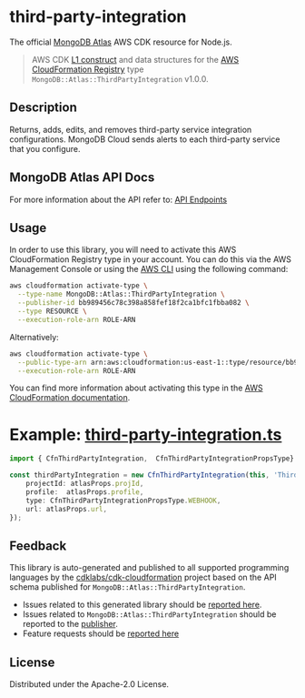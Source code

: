 # third-party-integration

The official [MongoDB Atlas](https://www.mongodb.com/) AWS CDK resource for Node.js.

> AWS CDK [L1 construct] and data structures for the [AWS CloudFormation Registry] type `MongoDB::Atlas::ThirdPartyIntegration` v1.0.0.

[L1 construct]: https://docs.aws.amazon.com/cdk/latest/guide/constructs.html
[AWS CloudFormation Registry]: https://docs.aws.amazon.com/AWSCloudFormation/latest/UserGuide/registry.html

## Description

Returns, adds, edits, and removes third-party service integration configurations. MongoDB Cloud sends alerts to each third-party service that you configure.

## MongoDB Atlas API Docs

For more information about the API refer to: [API Endpoints](https://www.mongodb.com/docs/api/doc/atlas-admin-api-v2/group/endpoint-third-party-service-integrations)

## Usage

In order to use this library, you will need to activate this AWS CloudFormation Registry type in your account. You can do this via the AWS Management Console or using the [AWS CLI](https://aws.amazon.com/cli/) using the following command:

```sh
aws cloudformation activate-type \
  --type-name MongoDB::Atlas::ThirdPartyIntegration \
  --publisher-id bb989456c78c398a858fef18f2ca1bfc1fbba082 \
  --type RESOURCE \
  --execution-role-arn ROLE-ARN
```

Alternatively:

```sh
aws cloudformation activate-type \
  --public-type-arn arn:aws:cloudformation:us-east-1::type/resource/bb989456c78c398a858fef18f2ca1bfc1fbba082/MongoDB-Atlas-ThirdPartyIntegration \
  --execution-role-arn ROLE-ARN
```

You can find more information about activating this type in the [AWS CloudFormation documentation](https://docs.aws.amazon.com/AWSCloudFormation/latest/UserGuide/registry-public.html).


# Example: [third-party-integration.ts](../../../examples/l1-resources/third-party-integration.ts)

```ts
import { CfnThirdPartyIntegration,  CfnThirdPartyIntegrationPropsType} from 'awscdk-resources-mongodbatlas';

const thirdPartyIntegration = new CfnThirdPartyIntegration(this, 'ThirdPartyIntegration', {
    projectId: atlasProps.projId,
    profile:  atlasProps.profile,
    type: CfnThirdPartyIntegrationPropsType.WEBHOOK,
    url: atlasProps.url,
});

```

## Feedback

This library is auto-generated and published to all supported programming languages by the [cdklabs/cdk-cloudformation] project based on the API schema published for `MongoDB::Atlas::ThirdPartyIntegration`.

* Issues related to this generated library should be [reported here](https://github.com/cdklabs/cdk-cloudformation/issues/new?title=Issue+with+%40cdk-cloudformation%2Fmongodb-atlas-thirdpartyintegration+v1.0.0).
* Issues related to `MongoDB::Atlas::ThirdPartyIntegration` should be reported to the [publisher](https://github.com/mongodb/mongodbatlas-cloudformation-resources/issues).
* Feature requests should be [reported here](https://feedback.mongodb.com/forums/924145-atlas?category_id=392596)

[cdklabs/cdk-cloudformation]: https://github.com/cdklabs/cdk-cloudformation

## License

Distributed under the Apache-2.0 License.